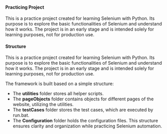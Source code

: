 #### Practicing Project
This is a practice project created for learning Selenium with Python. Its purpose is to explore the basic functionalities of Selenium and understand how it works. The project is in an early stage and is intended solely for learning purposes, not for production use.


#### Structure
This is a practice project created for learning Selenium with Python. Its purpose is to explore the basic functionalities of Selenium and understand how it works. The project is in an early stage and is intended solely for learning purposes, not for production use.

The framework is built based on a simple structure:

- The **utilities** folder stores all helper scripts.
- The **pageObjects** folder contains objects for different pages of the website, utilizing the utilities.
- The **testCases** folder stores the test cases, which are executed by run.bat.
- The **Configuration** folder holds the configuration files.
This structure ensures clarity and organization while practicing Selenium automation.
